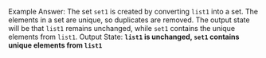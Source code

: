 Example Answer:
The set `set1` is created by converting `list1` into a set. The elements in a set are unique, so duplicates are removed. The output state will be that `list1` remains unchanged, while `set1` contains the unique elements from `list1`.
Output State: **`list1` is unchanged, `set1` contains unique elements from `list1`**